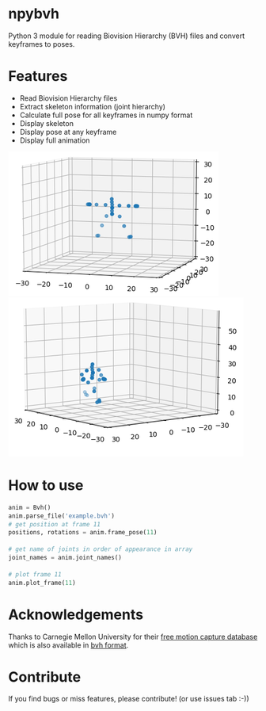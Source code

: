 # npybvh
Python 3 module for reading Biovision Hierarchy (BVH) files and convert keyframes to poses.

# Features
- Read Biovision Hierarchy files
- Extract skeleton information (joint hierarchy)
- Calculate full pose for all keyframes in numpy format
- Display skeleton
- Display pose at any keyframe
- Display full animation

![Skeleton](images/skeleton.png)
![Pose animation](images/keyframe.png)


# How to use
```python
anim = Bvh()
anim.parse_file('example.bvh')
# get position at frame 11
positions, rotations = anim.frame_pose(11)

# get name of joints in order of appearance in array
joint_names = anim.joint_names()

# plot frame 11
anim.plot_frame(11)
```

# Acknowledgements
Thanks to Carnegie Mellon University for their [free motion capture database](http://mocap.cs.cmu.edu/) which is also available in [bvh format](https://sites.google.com/a/cgspeed.com/cgspeed/motion-capture/cmu-bvh-conversion).

# Contribute
If you find bugs or miss features, please contribute! (or use issues tab :-))
